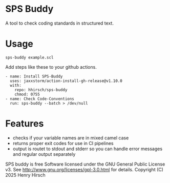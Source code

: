# SPS Buddy
A tool to check coding standards in structured text.
# Usage
```
sps-buddy example.scl
```

Add steps like these to your github actions.
```
- name: Install SPS-Buddy
  uses: jaxxstorm/action-install-gh-release@v1.10.0 
  with:
    repo: hhirsch/sps-buddy
    chmod: 0755
- name: Check Code-Conventions
  run: sps-buddy --batch > /dev/null
```
# Features
- checks if your variable names are in mixed camel case
- returns proper exit codes for use in CI pipelines
- output is routet to stdout and stderr so you can handle error messages and regular output separately

SPS buddy is free Software licensed under the GNU General Public License v3. 
See <http://www.gnu.org/licenses/gpl-3.0.html> for details.
Copyright (C) 2025  Henry Hirsch
